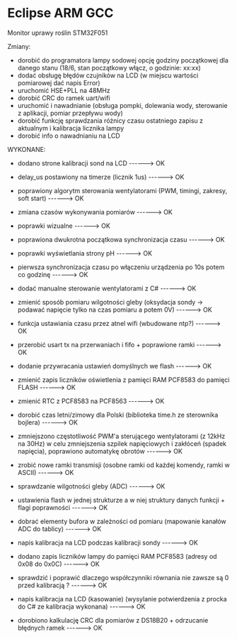 # Eclipse ARM GCC 
Monitor uprawy roślin STM32F051


Zmiany:
- dorobić do programatora lampy sodowej opcję godziny początkowej dla danego stanu (18/6, stan początkowy włącz, o godzinie: xx:xx)
- dodać obsługę błędów czujników na LCD (w miejscu wartości pomiarowej dać napis Error)
- uruchomić HSE+PLL na 48MHz
- dorobić CRC do ramek uart/wifi
- uruchomić i nawadnianie (obsługa pompki, dolewania wody, sterowanie z aplikacji, pomiar przepływu wody)
- dorobić funkcję sprawdzania różnicy czasu ostatniego zapisu z aktualnym i kalibracja licznika lampy
- dorobić info o nawadnianiu na LCD

WYKONANE:

- dodano strone kalibracji sond na LCD  ------> OK

- delay_us postawiony na timerze (licznik 1us)  ------> OK

- poprawiony algorytm sterowania wentylatorami (PWM, timingi, zakresy, soft start)  ------> OK

- zmiana czasów wykonywania pomiarów  ------> OK 

- poprawki wizualne  ------> OK

- poprawiona dwukrotna początkowa synchronizacja czasu ------> OK

- poprawki wyświetlania strony pH ------> OK

- pierwsza synchronizacja czasu po włączeniu urządzenia po 10s potem co godzinę ------> OK

- dodać manualne sterowanie wentylatorami z C# ------> OK

- zmienić sposób pomiaru wilgotności gleby (oksydacja sondy -> podawać napięcie tylko na czas pomiaru a potem 0V) ------> OK

- funkcja ustawiania czasu przez atnel wifi (wbudowane ntp?) ------> OK

- przerobić usart tx na przerwaniach i fifo + poprawione ramki ------> OK 

- dodanie przywracania ustawień domyślnych we flash ------> OK

- zmienić zapis liczników oświetlenia z pamięci RAM PCF8583 do pamięci FLASH ------> OK

- zmienić RTC z PCF8583 na PCF8563 ------> OK

- dorobić czas letni/zimowy dla Polski (biblioteka time.h ze sterownika bojlera) ------> OK

- zmniejszono częstotliwość PWM'a sterującego wentylatorami (z 12kHz na 30Hz) w 
  celu zmniejszenia szpilek napięciowych i zakłóceń (spadek napięcia), poprawiono automatykę obrotów ------> OK
  
- zrobić nowe ramki transmisji (osobne ramki od każdej komendy, ramki w ASCII) ------> OK

- sprawdzanie wilgotności gleby (ADC) ------> OK

- ustawienia flash w jednej strukturze a w niej struktury danych funkcji + flagi poprawności ------> OK

- dobrać elementy bufora w zależności od pomiaru (mapowanie kanałów ADC do tablicy) ------> OK

- napis kalibracja na LCD podczas kalibracji sondy ------> OK

- dodano zapis liczników lampy do pamięci RAM PCF8583 (adresy od 0x08 do 0x0C) ------> OK

- sprawdzić i poprawić dlaczego współczynniki równania nie zawsze są 0 przed kalibracją ? ------> OK

- napis kalibracja na LCD (kasowanie) (wysylanie potwierdzenia z procka do C# ze kalibracja wykonana) ------> OK

- dorobiono kalkulację CRC dla pomiarów z DS18B20 + odrzucanie błędnych ramek ------> OK
